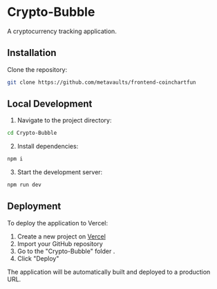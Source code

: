 # Crypto-Bubble

A cryptocurrency tracking application.

## Installation

Clone the repository:
```bash
git clone https://github.com/metavaults/frontend-coinchartfun
```

## Local Development

1. Navigate to the project directory:
```bash
cd Crypto-Bubble
```

2. Install dependencies:
```bash
npm i
```

3. Start the development server:
```bash
npm run dev
```

## Deployment

To deploy the application to Vercel:

1. Create a new project on [Vercel](https://vercel.com)
2. Import your GitHub repository
3. Go  to the  "Crypto-Bubble" folder .
4. Click "Deploy"

The application will be automatically built and deployed to a production URL.
